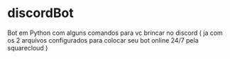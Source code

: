 # discordBot
Bot em Python com alguns comandos para vc brincar no discord ( ja com os 2 arquivos configurados para colocar seu bot online 24/7 pela squarecloud )

